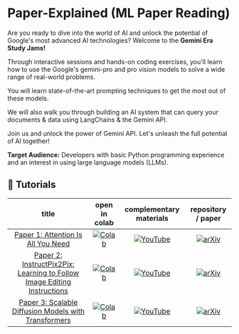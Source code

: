 # Paper-Explained (ML Paper Reading)

Are you ready to dive into the world of AI and unlock the potential of Google's most advanced AI technologies? Welcome to the **Gemini Era Study Jams!** 

Through interactive sessions and hands-on coding exercises, you'll learn how to use the Google's gemini-pro and pro vision models to solve a wide range of real-world problems. 

You will learn state-of-the-art prompting techniques to get the most out of these models.

We will also walk you through building an AI system that can query your documents & data using LangChains & the Gemini API.

Join us and unlock the power of Gemini API. Let's unleash the full potential of AI together!


**Target Audience:** Developers with basic Python programming experience and an interest in using large language models (LLMs).


## 🚀 Tutorials
| **title** | **open in colab** | **complementary materials** | **repository / paper**  |
|:------------:|:-------------------------------------------------:|:---------------------------:|:----------------------:|
| [Paper 1: Attention Is All You Need ](https://github.com/ngesa254/Gemini-Fundamentals) | [![Colab](https://colab.research.google.com/assets/colab-badge.svg)](https://colab.research.google.com/drive/17BI9yPJHZ4q1_WjeNZ6lH7dso-0RWXiD) | [![YouTube](https://badges.aleen42.com/src/youtube.svg)](https://www.youtube.com/@techx_africa) |[![arXiv](https://img.shields.io/badge/arXiv-2212.07784-b31b1b.svg)](https://arxiv.org/pdf/1706.03762.pdf) |
| [Paper 2: InstructPix2Pix: Learning to Follow Image Editing Instructions ](https://arxiv.org/abs/2211.09800) | [![Colab](https://colab.research.google.com/assets/colab-badge.svg)](https://colab.research.google.com/drive/17BI9yPJHZ4q1_WjeNZ6lH7dso-0RWXiD) | [![YouTube](https://badges.aleen42.com/src/youtube.svg)](https://www.youtube.com/@techx_africa) |[![arXiv](https://img.shields.io/badge/arXiv-2212.07784-b31b1b.svg)](https://arxiv.org/pdf/2211.09800.pdf) |
| [Paper 3: Scalable Diffusion Models with Transformers ](https://arxiv.org/abs/2212.09748) | [![Colab](https://colab.research.google.com/assets/colab-badge.svg)](https://colab.research.google.com/drive/17BI9yPJHZ4q1_WjeNZ6lH7dso-0RWXiD) | [![YouTube](https://badges.aleen42.com/src/youtube.svg)](https://www.youtube.com/@techx_africa) |[![arXiv](https://img.shields.io/badge/arXiv-2212.07784-b31b1b.svg)](https://arxiv.org/pdf/2212.09748.pdf) |